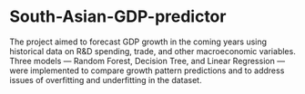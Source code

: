 # South-Asian-GDP-predictor
The project aimed to forecast GDP growth in the coming years using historical data on R&amp;D spending, trade, and other macroeconomic variables. Three models — Random Forest, Decision Tree, and Linear Regression — were implemented to compare growth pattern predictions and to address issues of overfitting and underfitting in the dataset.
